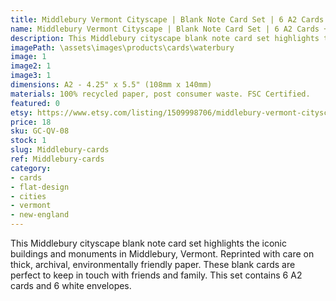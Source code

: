 ```yaml
---
title: Middlebury Vermont Cityscape | Blank Note Card Set | 6 A2 Cards + Envelopes
name: Middlebury Vermont Cityscape | Blank Note Card Set | 6 A2 Cards + Envelopes
description: This Middlebury cityscape blank note card set highlights the iconic buildings and monuments in Middlebury, Vermont. Reprinted with care on thick, archival, environmentally friendly paper.
imagePath: \assets\images\products\cards\waterbury
image: 1
image2: 1
image3: 1
dimensions: A2 - 4.25" x 5.5" (108mm x 140mm)
materials: 100% recycled paper, post consumer waste. FSC Certified.
featured: 0
etsy: https://www.etsy.com/listing/1509998706/middlebury-vermont-cityscape-blank-note
price: 18
sku: GC-QV-08
stock: 1
slug: Middlebury-cards
ref: Middlebury-cards
category:
- cards
- flat-design
- cities
- vermont
- new-england
---
```

This Middlebury cityscape blank note card set highlights the iconic buildings and monuments in Middlebury, Vermont. Reprinted with care on thick, archival, environmentally friendly paper. These blank cards are perfect to keep in touch with friends and family. This set contains 6 A2 cards and 6 white envelopes.
